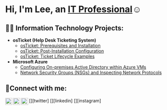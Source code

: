 <h1>Hi, I'm Lee, an <a href="https://www.linkedin.com/in/lee-jones-966a9012/">IT Professional</a>☺</h1>

<h2>👨‍💻 Information Technology Projects:</h2>

- <b>osTicket (Help Desk Ticketing System)</b>
  - [osTicket: Prerequisites and Installation](https://github.com/leejones06/osticket-prereqs)
  - [osTicket: Post-Installation Configuration](https://github.com/leejones06/post-install-config)
  - [osTicket: Ticket Lifecycle Examples](https://github.com/leejones06/ticket-lifecycle)
- <b>Microsoft Azure</b>
  - [Configuring On-premises Active Directory within Azure VMs](https://github.com/leejones06/configure-ad)
  - [Network Security Groups (NSGs) and Inspecting Network Protocols](https://github.com/leejones06/azure-network-protocols)

<h2>🤳Connect with me:</h2>

[<img align="left" alt="Josh | Twitter" width="22px" src="https://cdn.jsdelivr.net/npm/simple-icons@v3/icons/twitter.svg" />][twitter]
[<img align="left" alt="Josh | LinkedIn" width="22px" src="https://cdn.jsdelivr.net/npm/simple-icons@v3/icons/linkedin.svg" />][linkedin]
[<img align="left" alt="Josh | Instagram" width="22px" src="https://cdn.jsdelivr.net/npm/simple-icons@v3/icons/instagram.svg" />][instagram]


